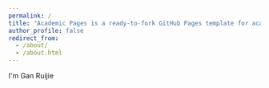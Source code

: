 ```yaml
---
permalink: /
title: "Academic Pages is a ready-to-fork GitHub Pages template for academic personal websites"
author_profile: false
redirect_from: 
  - /about/ 
  - /about.html
---
```


I'm Gan Ruijie

